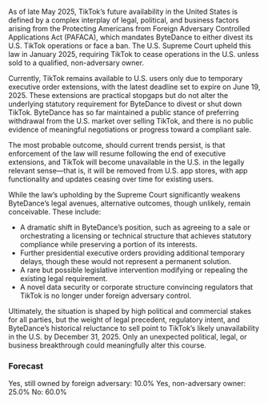 As of late May 2025, TikTok’s future availability in the United States is defined by a complex interplay of legal, political, and business factors arising from the Protecting Americans from Foreign Adversary Controlled Applications Act (PAFACA), which mandates ByteDance to either divest its U.S. TikTok operations or face a ban. The U.S. Supreme Court upheld this law in January 2025, requiring TikTok to cease operations in the U.S. unless sold to a qualified, non-adversary owner.

Currently, TikTok remains available to U.S. users only due to temporary executive order extensions, with the latest deadline set to expire on June 19, 2025. These extensions are practical stopgaps but do not alter the underlying statutory requirement for ByteDance to divest or shut down TikTok. ByteDance has so far maintained a public stance of preferring withdrawal from the U.S. market over selling TikTok, and there is no public evidence of meaningful negotiations or progress toward a compliant sale.

The most probable outcome, should current trends persist, is that enforcement of the law will resume following the end of executive extensions, and TikTok will become unavailable in the U.S. in the legally relevant sense—that is, it will be removed from U.S. app stores, with app functionality and updates ceasing over time for existing users.

While the law’s upholding by the Supreme Court significantly weakens ByteDance’s legal avenues, alternative outcomes, though unlikely, remain conceivable. These include:
- A dramatic shift in ByteDance’s position, such as agreeing to a sale or orchestrating a licensing or technical structure that achieves statutory compliance while preserving a portion of its interests.
- Further presidential executive orders providing additional temporary delays, though these would not represent a permanent solution.
- A rare but possible legislative intervention modifying or repealing the existing legal requirement.
- A novel data security or corporate structure convincing regulators that TikTok is no longer under foreign adversary control.

Ultimately, the situation is shaped by high political and commercial stakes for all parties, but the weight of legal precedent, regulatory intent, and ByteDance’s historical reluctance to sell point to TikTok’s likely unavailability in the U.S. by December 31, 2025. Only an unexpected political, legal, or business breakthrough could meaningfully alter this course.

### Forecast

Yes, still owned by foreign adversary: 10.0%
Yes, non-adversary owner: 25.0%
No: 60.0%